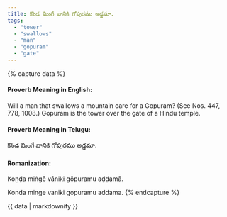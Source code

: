 ```yaml
---
title: కొండ మింగే వానికి గోపురము అడ్డమా.
tags:
  - "tower"
  - "swallows"
  - "man"
  - "gopuram"
  - "gate"
---
```


{% capture data %}
#### Proverb Meaning in English:
Will a man that swallows a mountain care for a Gopuram?
(See Nos. 447, 778, 1008.)
Gopuram is the tower over the gate of a Hindu temple.

#### Proverb Meaning in Telugu:
కొండ మింగే వానికి గోపురము అడ్డమా.

#### Romanization:
Koṇḍa miṅgē vāniki gōpuramu aḍḍamā.

Konda minge vaniki gopuramu addama.
{% endcapture %}

{{ data | markdownify }}

